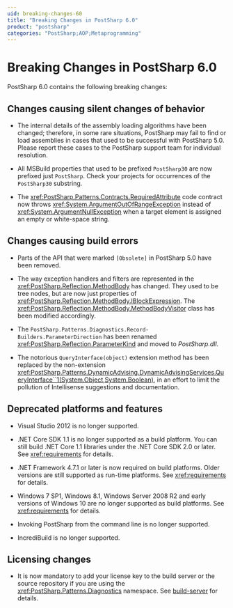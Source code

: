 ```yaml
---
uid: breaking-changes-60
title: "Breaking Changes in PostSharp 6.0"
product: "postsharp"
categories: "PostSharp;AOP;Metaprogramming"
---
```

# Breaking Changes in PostSharp 6.0

PostSharp 6.0 contains the following breaking changes:


## Changes causing silent changes of behavior

* The internal details of the assembly loading algorithms have been changed; therefore, in some rare situations, PostSharp may fail to find or load assemblies in cases that used to be successful with PostSharp 5.0. Please report these cases to the PostSharp support team for individual resolution.

* All MSBuild properties that used to be prefixed `PostSharp30` are now prefixed just `PostSharp`. Check your projects for occurrences of the `PostSharp30` substring. 

* The <xref:PostSharp.Patterns.Contracts.RequiredAttribute> code contract now throws <xref:System.ArgumentOutOfRangeException> instead of <xref:System.ArgumentNullException> when a target element is assigned an empty or white-space string. 


## Changes causing build errors

* Parts of the API that were marked `[Obsolete]` in PostSharp 5.0 have been removed. 

* The way exception handlers and filters are represented in the <xref:PostSharp.Reflection.MethodBody> has changed. They used to be tree nodes, but are now just properties of <xref:PostSharp.Reflection.MethodBody.IBlockExpression>. The <xref:PostSharp.Reflection.MethodBody.MethodBodyVisitor> class has been modified accordingly. 

* The `Post­Sharp.​Patterns.​Diagnostics.​Record­Builders.ParameterDirection` has been renamed <xref:PostSharp.Reflection.ParameterKind> and moved to *PostSharp.dll*. 

* The notorious `QueryInterface(object)` extension method has been replaced by the non-extension <xref:PostSharp.Patterns.DynamicAdvising.DynamicAdvisingServices.QueryInterface``1(System.Object,System.Boolean)>, in an effort to limit the pollution of Intellisense suggestions and documentation. 


## Deprecated platforms and features

* Visual Studio 2012 is no longer supported.

* .NET Core SDK 1.1 is no longer supported as a build platform. You can still build .NET Core 1.1 libraries under the .NET Core SDK 2.0 or later. See <xref:requirements> for details. 

* .NET Framework 4.7.1 or later is now required on build platforms. Older versions are still supported as run-time platforms. See <xref:requirements> for details. 

* Windows 7 SP1, Windows 8.1, Windows Server 2008 R2 and early versions of Windows 10 are no longer supported as build platforms. See <xref:requirements> for details. 

* Invoking PostSharp from the command line is no longer supported.

* IncrediBuild is no longer supported.


## Licensing changes

* It is now mandatory to add your license key to the build server or the source repository if you are using the <xref:PostSharp.Patterns.Diagnostics> namespace. See [build-server](logging-license#build-server) for details. 

